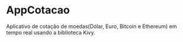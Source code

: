 # AppCotacao
 Aplicativo de cotação de moedas(Dólar, Euro, Bitcoin e Ethereum) em tempo real usando a biblioteca Kivy.
